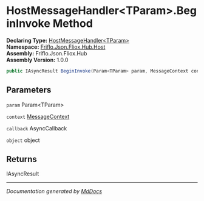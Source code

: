 ﻿<!--  
  <auto-generated>   
    The contents of this file were generated by a tool.  
    Changes to this file may be list if the file is regenerated  
  </auto-generated>   
-->

# HostMessageHandler\<TParam\>.BeginInvoke Method

**Declaring Type:** [HostMessageHandler\<TParam\>](../index.md)  
**Namespace:** [Friflo.Json.Fliox.Hub.Host](../../index.md)  
**Assembly:** Friflo.Json.Fliox.Hub  
**Assembly Version:** 1.0.0

```csharp
public IAsyncResult BeginInvoke(Param<TParam> param, MessageContext context, AsyncCallback callback, object object);
```

## Parameters

`param`  Param\<TParam\>

`context`  [MessageContext](../../MessageContext/index.md)

`callback`  AsyncCallback

`object`  object

## Returns

IAsyncResult

___

*Documentation generated by [MdDocs](https://github.com/ap0llo/mddocs)*
